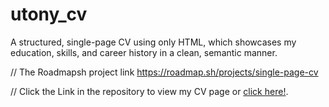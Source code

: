 # utony_cv
A structured, single-page CV using only HTML, which showcases my education, skills, and career history in a clean, semantic manner.

// The Roadmapsh project link https://roadmap.sh/projects/single-page-cv

// Click the Link in the repository to view my CV page or [click here!](https://utony-cv.vercel.app/).